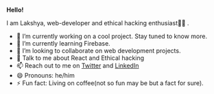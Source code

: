 **Hello!**

I am Lakshya, web-developer and ethical hacking enthusiast👨‍💻 .

- 🔭 I’m currently working on a cool project. Stay tuned to know more.
- 🌱 I’m currently learning Firebase.
- 👯 I’m looking to collaborate on web development projects.
- 💬 Talk to me about React and Ethical hacking
- 📫 Reach out to me  on [Twitter](https://twitter.com/lakshya_poddar) and [LinkedIn](https://linkedin.com/Lakshya-Poddar)
- 😄 Pronouns: he/him
- ⚡ Fun fact: Living on coffee(not so fun may be but a fact for sure).
